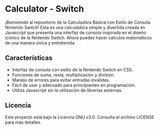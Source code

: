 # Calculator - Switch

¡Bienvenido al repositorio de la Calculadora Básica con Estilo de Consola Nintendo Switch! Esta es una calculadora simple y divertida creada en Javascript que presenta una interfaz de consola inspirada en el diseño icónico de la Nintendo Switch. Ahora puedes hacer cálculos matemáticos de una manera única y entretenida.

## Características

* Interfaz de consola con estilo de la Nintendo Switch en CSS.
* Funciones de suma, resta, multiplicación y división.
* Manejo de errores para evitar entradas inválidas.
* Fácil de usar y adecuado para principiantes en programación.
* Utiliza Javascript sin la utilización de librerías externas.

## Licencia

Este proyecto está bajo la Licencia GNU v3.0. Consulta el archivo LICENSE para más detalles.

